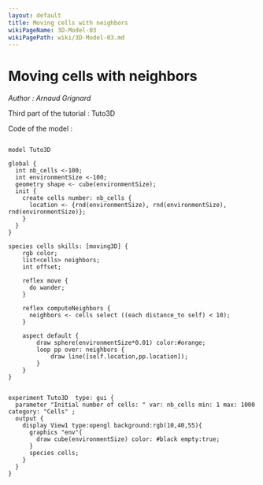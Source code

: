 ```yaml
---
layout: default
title: Moving cells with neighbors
wikiPageName: 3D-Model-03
wikiPagePath: wiki/3D-Model-03.md
---
```

[//]: # (keyword|operator_cube)
[//]: # (keyword|operator_select)
[//]: # (keyword|skill_moving3D)
[//]: # (keyword|concept_3d)
[//]: # (keyword|concept_light)
[//]: # (keyword|concept_grid)
[//]: # (keyword|concept_neighbors)
# Moving cells with neighbors


_Author : Arnaud Grignard_

Third part of the tutorial : Tuto3D


Code of the model : 

```

model Tuto3D

global {
  int nb_cells <-100;
  int environmentSize <-100;
  geometry shape <- cube(environmentSize);	
  init { 
    create cells number: nb_cells { 
      location <- {rnd(environmentSize), rnd(environmentSize), rnd(environmentSize)};       
    } 
  }  
} 
    
species cells skills: [moving3D] {  
	rgb color;
	list<cells> neighbors;
	int offset;
	
	reflex move {
      do wander;	
	}	
	
	reflex computeNeighbors {
      neighbors <- cells select ((each distance_to self) < 10);
    }
		
	aspect default {
		draw sphere(environmentSize*0.01) color:#orange;
		loop pp over: neighbors {
			draw line([self.location,pp.location]);
		}	
    }
}


experiment Tuto3D  type: gui {
  parameter "Initial number of cells: " var: nb_cells min: 1 max: 1000 category: "Cells" ;
  output {
    display View1 type:opengl background:rgb(10,40,55){
      graphics "env"{
      	draw cube(environmentSize) color: #black empty:true;	
      }
      species cells;
    }
  }  
}


```
